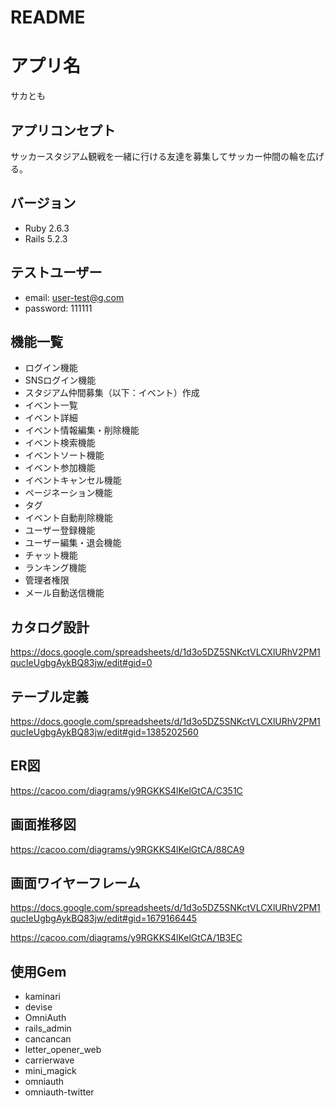 # README

# アプリ名
サカとも

## アプリコンセプト
サッカースタジアム観戦を一緒に行ける友達を募集してサッカー仲間の輪を広げる。

## バージョン
- Ruby 2.6.3
- Rails 5.2.3

## テストユーザー
- email: user-test@g.com
- password: 111111

## 機能一覧
- ログイン機能
- SNSログイン機能
- スタジアム仲間募集（以下：イベント）作成
- イベント一覧
- イベント詳細
- イベント情報編集・削除機能
- イベント検索機能
- イベントソート機能
- イベント参加機能
- イベントキャンセル機能
- ページネーション機能
- タグ
- イベント自動削除機能
- ユーザー登録機能
- ユーザー編集・退会機能
- チャット機能
- ランキング機能
- 管理者権限
- メール自動送信機能

## カタログ設計
https://docs.google.com/spreadsheets/d/1d3o5DZ5SNKctVLCXlURhV2PM1qucIeUgbgAykBQ83jw/edit#gid=0

## テーブル定義
https://docs.google.com/spreadsheets/d/1d3o5DZ5SNKctVLCXlURhV2PM1qucIeUgbgAykBQ83jw/edit#gid=1385202560

## ER図
https://cacoo.com/diagrams/y9RGKKS4lKelGtCA/C351C

## 画面推移図
https://cacoo.com/diagrams/y9RGKKS4lKelGtCA/88CA9

## 画面ワイヤーフレーム
https://docs.google.com/spreadsheets/d/1d3o5DZ5SNKctVLCXlURhV2PM1qucIeUgbgAykBQ83jw/edit#gid=1679166445

https://cacoo.com/diagrams/y9RGKKS4lKelGtCA/1B3EC

## 使用Gem
- kaminari
- devise
- OmniAuth
- rails_admin
- cancancan
- letter_opener_web
- carrierwave
- mini_magick
- omniauth
- omniauth-twitter
